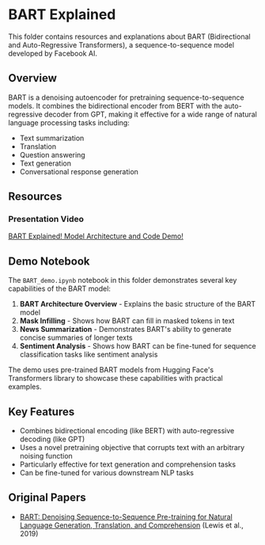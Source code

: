 # BART Explained

This folder contains resources and explanations about BART (Bidirectional and Auto-Regressive Transformers), a sequence-to-sequence model developed by Facebook AI.

## Overview

BART is a denoising autoencoder for pretraining sequence-to-sequence models. It combines the bidirectional encoder from BERT with the auto-regressive decoder from GPT, making it effective for a wide range of natural language processing tasks including:

- Text summarization
- Translation
- Question answering
- Text generation
- Conversational response generation

## Resources

### Presentation Video

[BART Explained! Model Architecture and Code Demo!](https://www.youtube.com/watch?v=FZh9gKXmguM)

## Demo Notebook

The `BART_demo.ipynb` notebook in this folder demonstrates several key capabilities of the BART model:

1. **BART Architecture Overview** - Explains the basic structure of the BART model
2. **Mask Infilling** - Shows how BART can fill in masked tokens in text
3. **News Summarization** - Demonstrates BART's ability to generate concise summaries of longer texts
4. **Sentiment Analysis** - Shows how BART can be fine-tuned for sequence classification tasks like sentiment analysis

The demo uses pre-trained BART models from Hugging Face's Transformers library to showcase these capabilities with practical examples.

## Key Features

- Combines bidirectional encoding (like BERT) with auto-regressive decoding (like GPT)
- Uses a novel pretraining objective that corrupts text with an arbitrary noising function
- Particularly effective for text generation and comprehension tasks
- Can be fine-tuned for various downstream NLP tasks

## Original Papers

- [BART: Denoising Sequence-to-Sequence Pre-training for Natural Language Generation, Translation, and Comprehension](https://arxiv.org/abs/1910.13461) (Lewis et al., 2019)
